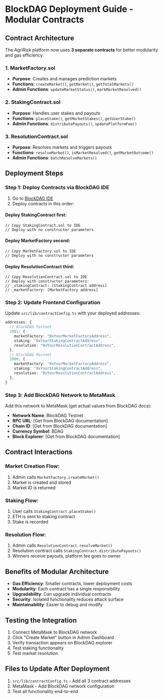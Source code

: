 # BlockDAG Deployment Guide - Modular Contracts

## Contract Architecture

The AgriRisk platform now uses **3 separate contracts** for better modularity and gas efficiency:

### 1. **MarketFactory.sol**
- **Purpose**: Creates and manages prediction markets
- **Functions**: `createMarket()`, `getMarket()`, `getTotalMarkets()`
- **Admin Functions**: `updateMarketStatus()`, `markMarketResolved()`

### 2. **StakingContract.sol**
- **Purpose**: Handles user stakes and payouts
- **Functions**: `placeStake()`, `getMarketStakes()`, `getUserStake()`
- **Admin Functions**: `distributePayouts()`, `updatePlatformFee()`

### 3. **ResolutionContract.sol**
- **Purpose**: Resolves markets and triggers payouts
- **Functions**: `resolveMarket()`, `isMarketResolved()`, `getMarketOutcome()`
- **Admin Functions**: `batchResolveMarkets()`

## Deployment Steps

### Step 1: Deploy Contracts via BlockDAG IDE

1. Go to [BlockDAG IDE](https://ide.primordial.bdagscan.com/)
2. Deploy contracts in this order:

#### Deploy StakingContract first:
```solidity
// Copy StakingContract.sol to IDE
// Deploy with no constructor parameters
```

#### Deploy MarketFactory second:
```solidity
// Copy MarketFactory.sol to IDE
// Deploy with no constructor parameters
```

#### Deploy ResolutionContract third:
```solidity
// Copy ResolutionContract.sol to IDE
// Deploy with constructor parameters:
// _stakingContract: [StakingContract address]
// _marketFactory: [MarketFactory address]
```

### Step 2: Update Frontend Configuration

Update `src/lib/contractConfig.ts` with your deployed addresses:

```typescript
addresses: {
  // BlockDAG Testnet
  2001: {
    marketFactory: "0xYourMarketFactoryAddress",
    staking: "0xYourStakingContractAddress", 
    resolution: "0xYourResolutionContractAddress",
  },
  // BlockDAG Mainnet
  2000: {
    marketFactory: "0xYourMarketFactoryAddress",
    staking: "0xYourStakingContractAddress",
    resolution: "0xYourResolutionContractAddress",
  },
}
```

### Step 3: Add BlockDAG Network to MetaMask

Add this network to MetaMask (get actual values from BlockDAG docs):

- **Network Name**: BlockDAG Testnet
- **RPC URL**: [Get from BlockDAG documentation]
- **Chain ID**: [Get from BlockDAG documentation]
- **Currency Symbol**: BDAG
- **Block Explorer**: [Get from BlockDAG documentation]

## Contract Interactions

### Market Creation Flow:
1. Admin calls `MarketFactory.createMarket()`
2. Market is created and stored
3. Market ID is returned

### Staking Flow:
1. User calls `StakingContract.placeStake()`
2. ETH is sent to staking contract
3. Stake is recorded

### Resolution Flow:
1. Admin calls `ResolutionContract.resolveMarket()`
2. Resolution contract calls `StakingContract.distributePayouts()`
3. Winners receive payouts, platform fee goes to owner

## Benefits of Modular Architecture

- **Gas Efficiency**: Smaller contracts, lower deployment costs
- **Modularity**: Each contract has a single responsibility
- **Upgradability**: Can upgrade individual contracts
- **Security**: Isolated functionality reduces attack surface
- **Maintainability**: Easier to debug and modify

## Testing the Integration

1. Connect MetaMask to BlockDAG network
2. Click "Create Market" button in Admin Dashboard
3. Verify transaction appears on BlockDAG explorer
4. Test staking functionality
5. Test market resolution

## Files to Update After Deployment

1. `src/lib/contractConfig.ts` - Add all 3 contract addresses
2. MetaMask - Add BlockDAG network configuration
3. Test all functionality end-to-end
